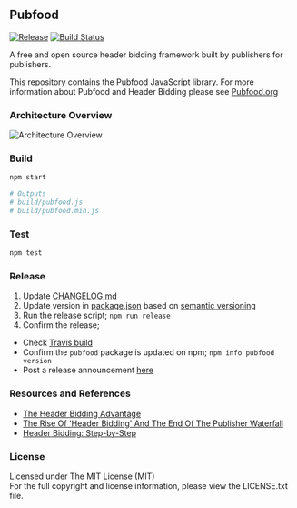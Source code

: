## Pubfood

[![Release][release-image]][release-url] [![Build Status][travis-image]][travis-url]


A free and open source header bidding framework built by publishers for publishers.

This repository contains the Pubfood JavaScript library. For more information
about Pubfood and Header Bidding please see [Pubfood.org](http://pubfood.org/) 


### Architecture Overview

![Architecture Overview](doc/pubfood-overview.png "Architecture Overview")


### Build

```bash
npm start

# Outputs
# build/pubfood.js
# build/pubfood.min.js
```

### Test

```bash
npm test
```


### Release

1. Update [CHANGELOG.md](CHANGELOG.md)
2. Update version in [package.json](https://github.com/pubfood/pubfood/blob/master/package.json#L3)
    based on [semantic versioning](http://semver.org/)
3. Run the release script; `npm run release`
4. Confirm the release;
  - Check [Travis build](https://travis-ci.org/pubfood/pubfood)
  - Confirm the `pubfood` package is updated on npm; `npm info pubfood version`
  - Post a release announcement [here](https://pubfood.slack.com/messages/general/)


### Resources and References

- [The Header Bidding Advantage](https://www.yieldbot.com/blog/header-bidding/)
- [The Rise Of 'Header Bidding' And The End Of The Publisher Waterfall](http://adexchanger.com/publishers/the-rise-of-header-bidding-and-the-end-of-the-publisher-waterfall/)
- [Header Bidding: Step-by-Step](http://www.adopsinsider.com/ad-exchanges/diagramming-the-header-bidding-redirect-path/)


### License

Licensed under The MIT License (MIT)  
For the full copyright and license information, please view the LICENSE.txt file.


[release-url]: https://www.npmjs.com/package/pubfood
[release-image]: https://badge.fury.io/js/pubfood.svg

[travis-url]: https://travis-ci.org/pubfood/pubfood
[travis-image]: https://travis-ci.org/pubfood/pubfood.svg?branch=master
